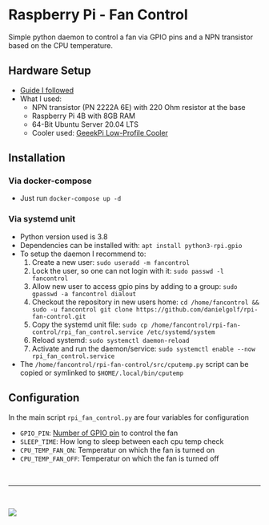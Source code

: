 # Raspberry Pi - Fan Control
Simple python daemon to control a fan via GPIO pins and a NPN transistor based on the CPU temperature.

## Hardware Setup
* [Guide I followed](https://fizzy.cc/raspberry-pi-fan/)
* What I used:
    * NPN transistor (PN 2222A 6E) with 220 Ohm resistor at the base
    * Raspberry Pi 4B with 8GB RAM
    * 64-Bit Ubuntu Server 20.04 LTS
    * Cooler used: [GeeekPi Low-Profile Cooler](https://www.amazon.de/GeeekPi-Raspberry-Low-Profile-Horizontal-Heatsink/dp/B07ZV1LLWK/ref=sr_1_19?dchild=1&m=A187Y4UVM6ZA0X&marketplaceID=A1PA6795UKMFR9&qid=1616430764&s=merchant-items&sr=1-19)

## Installation

### Via docker-compose
* Just run `docker-compose up -d`

### Via systemd unit
* Python version used is 3.8
* Dependencies can be installed with: `apt install python3-rpi.gpio`
* To setup the daemon I recommend to:
    1. Create a new user: `sudo useradd -m fancontrol`
    1. Lock the user, so one can not login with it: `sudo passwd -l fancontrol`
    1. Allow new user to access gpio pins by adding to a group: `sudo gpasswd -a fancontrol dialout`
    1. Checkout the repository in new users home: `cd /home/fancontrol && sudo -u fancontrol git clone https://github.com/danielgolf/rpi-fan-control.git`
    1. Copy the systemd unit file: `sudo cp /home/fancontrol/rpi-fan-control/rpi_fan_control.service /etc/systemd/system`
    1. Reload systemd: `sudo systemctl daemon-reload`
    1. Activate and run the daemon/service: `sudo systemctl enable --now rpi_fan_control.service`
* The `/home/fancontrol/rpi-fan-control/src/cputemp.py` script can be copied or symlinked to `$HOME/.local/bin/cputemp`

## Configuration
In the main script `rpi_fan_control.py` are four variables for configuration
* `GPIO_PIN`: [Number of GPIO pin](https://cdn.sparkfun.com/assets/learn_tutorials/4/2/4/header_pinout.jpg) to control the fan
* `SLEEP_TIME`: How long to sleep between each cpu temp check
* `CPU_TEMP_FAN_ON`: Temperatur on which the fan is turned on
* `CPU_TEMP_FAN_OFF`: Temperatur on which the fan is turned off

<br>

---

<br>

![](rpi-geekpi-fan.jpg)
